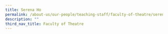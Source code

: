 ```yaml
---
title: Serena Ho
permalink: /about-us/our-people/teaching-staff/faculty-of-theatre/serena-ho/
description: ""
third_nav_title: Faculty of Theatre
---
```

